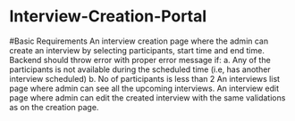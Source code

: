 # Interview-Creation-Portal
#Basic Requirements
An interview creation page where the admin can create an interview by selecting participants, start time and end time. Backend should throw error with proper error message if: a. Any of the participants is not available during the scheduled time (i.e, has another interview scheduled) b. No of participants is less than 2
An interviews list page where admin can see all the upcoming interviews.
An interview edit page where admin can edit the created interview with the same validations as on the creation page.
